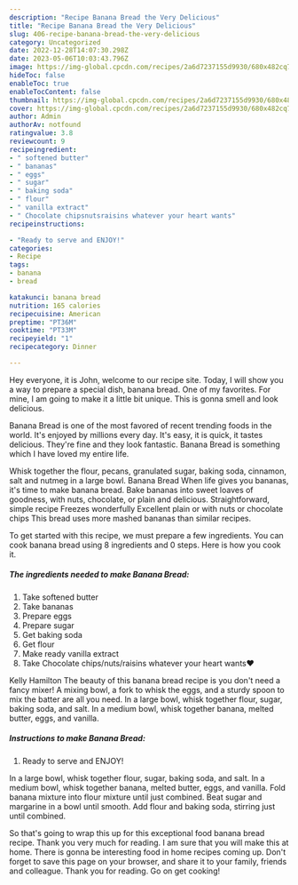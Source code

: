```yaml
---
description: "Recipe Banana Bread the Very Delicious"
title: "Recipe Banana Bread the Very Delicious"
slug: 406-recipe-banana-bread-the-very-delicious
category: Uncategorized
date: 2022-12-28T14:07:30.298Z
date: 2023-05-06T10:03:43.796Z
image: https://img-global.cpcdn.com/recipes/2a6d7237155d9930/680x482cq70/banana-bread-recipe-main-photo.jpg
hideToc: false
enableToc: true
enableTocContent: false
thumbnail: https://img-global.cpcdn.com/recipes/2a6d7237155d9930/680x482cq70/banana-bread-recipe-main-photo.jpg
cover: https://img-global.cpcdn.com/recipes/2a6d7237155d9930/680x482cq70/banana-bread-recipe-main-photo.jpg
author: Admin
authorAv: notfound
ratingvalue: 3.8
reviewcount: 9
recipeingredient:
- " softened butter"
- " bananas"
- " eggs"
- " sugar"
- " baking soda"
- " flour"
- " vanilla extract"
- " Chocolate chipsnutsraisins whatever your heart wants"
recipeinstructions:

- "Ready to serve and ENJOY!"
categories:
- Recipe
tags:
- banana
- bread

katakunci: banana bread 
nutrition: 165 calories
recipecuisine: American
preptime: "PT36M"
cooktime: "PT33M"
recipeyield: "1"
recipecategory: Dinner

---
```



Hey everyone, it is John, welcome to our recipe site. Today, I will show you a way to prepare a special dish, banana bread. One of my favorites. For mine, I am going to make it a little bit unique. This is gonna smell and look delicious.

Banana Bread is one of the most favored of recent trending foods in the world. It's enjoyed by millions every day. It's easy, it is quick, it tastes delicious. They're fine and they look fantastic. Banana Bread is something which I have loved my entire life.

Whisk together the flour, pecans, granulated sugar, baking soda, cinnamon, salt and nutmeg in a large bowl. Banana Bread When life gives you bananas, it&#39;s time to make banana bread. Bake bananas into sweet loaves of goodness, with nuts, chocolate, or plain and delicious. Straightforward, simple recipe Freezes wonderfully Excellent plain or with nuts or chocolate chips This bread uses more mashed bananas than similar recipes.


To get started with this recipe, we must prepare a few ingredients. You can cook banana bread using 8 ingredients and 0 steps. Here is how you cook it.

<!--inarticleads1-->

##### The ingredients needed to make Banana Bread:

1. Take  softened butter
1. Take  bananas
1. Prepare  eggs
1. Prepare  sugar
1. Get  baking soda
1. Get  flour
1. Make ready  vanilla extract
1. Take  Chocolate chips/nuts/raisins whatever your heart wants❤️


Kelly Hamilton The beauty of this banana bread recipe is you don&#39;t need a fancy mixer! A mixing bowl, a fork to whisk the eggs, and a sturdy spoon to mix the batter are all you need. In a large bowl, whisk together flour, sugar, baking soda, and salt. In a medium bowl, whisk together banana, melted butter, eggs, and vanilla. 

<!--inarticleads2-->

##### Instructions to make Banana Bread:


1. Ready to serve and ENJOY!

In a large bowl, whisk together flour, sugar, baking soda, and salt. In a medium bowl, whisk together banana, melted butter, eggs, and vanilla. Fold banana mixture into flour mixture until just combined. Beat sugar and margarine in a bowl until smooth. Add flour and baking soda, stirring just until combined. 

So that's going to wrap this up for this exceptional food banana bread recipe. Thank you very much for reading. I am sure that you will make this at home. There is gonna be interesting food in home recipes coming up. Don't forget to save this page on your browser, and share it to your family, friends and colleague. Thank you for reading. Go on get cooking!
